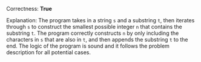 Correctness: **True**

Explanation: The program takes in a string `s` and a substring `t`, then iterates through `s` to construct the smallest possible integer `n` that contains the substring `t`. The program correctly constructs `n` by only including the characters in `s` that are also in `t`, and then appends the substring `t` to the end. The logic of the program is sound and it follows the problem description for all potential cases.